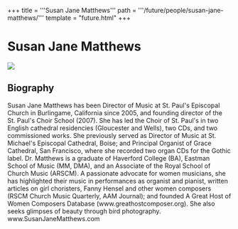 +++
title = '''Susan Jane Matthews'''
path = '''/future/people/susan-jane-matthews/'''
template = "future.html"
+++

<h1>Susan Jane Matthews</h1>

<img class="speaker-photo" src="https://custom.cvent.com/C3A4539B19F74ABCB6FCE437F6BC0A74/files/event/910aaf2914d44586a56fbd0b3b2c31c0/8216b201a16c48338b170aac5c1ea85c.png">
<h2>Biography</h2>
<p>Susan Jane Matthews has been Director of Music at St. Paul's Episcopal Church in Burlingame, California since 2005, and founding director of the St. Paul's Choir School (2007). She has led the Choir of St. Paul's in two English cathedral residencies (Gloucester and Wells), two CDs, and two commissioned works. She previously served as Director of Music at St. Michael's Episcopal Cathedral, Boise; and Principal Organist of Grace Cathedral, San Francisco, where she recorded two organ CDs for the Gothic label.  Dr. Matthews is a graduate of Haverford College (BA), Eastman School of Music (MM, DMA), and an Associate of the Royal School of Church Music (ARSCM). A passionate advocate for women musicians, she has highlighted their music in performances as organist and pianist, written articles on girl choristers, Fanny Hensel and other women composers (RSCM Church Music Quarterly, AAM Journal); and founded A Great Host of Women Composers Database (www.greathostcomposer.org). She also seeks glimpses of beauty through bird photography. www.SusanJaneMatthews.com</p>

